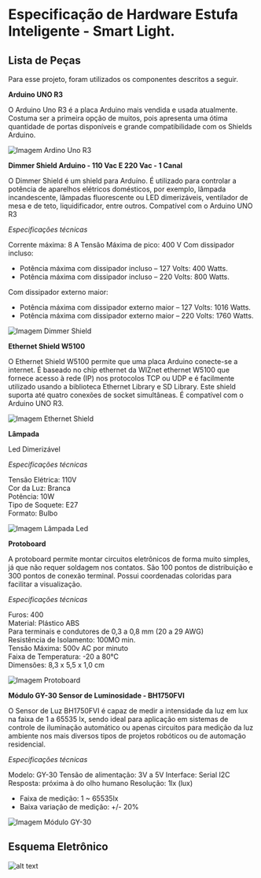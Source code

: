 # Especificação de Hardware Estufa Inteligente - Smart Light.

## Lista de Peças

Para esse projeto, foram utilizados os componentes descritos a seguir.

**Arduino UNO R3**

O Arduino Uno R3 é a placa Arduino mais vendida e usada atualmente. Costuma ser a primeira opção de muitos, pois apresenta uma ótima quantidade de portas disponíveis e grande compatibilidade com os Shields Arduino.

![Imagem Ardino Uno R3](https://github.com/KitoVallim/oic_iot_mackenzie-projeto-5K/blob/master/docs/2-hardware/img_hardware/arduinoR3.png)


**Dimmer Shield Arduino - 110 Vac E 220 Vac - 1 Canal**

O Dimmer Shield é um shield para Arduíno. É utilizado para controlar a potência de aparelhos elétricos domésticos, por exemplo, lâmpada incandescente, lâmpadas fluorescente ou LED dimerizáveis, ventilador de mesa e de teto, liquidificador, entre outros.
Compatível com o Arduino UNO R3

*Especificações técnicas* 

Corrente máxima: 8 A
Tensão Máxima de pico: 400 V
 Com dissipador incluso:
 - Potência máxima com dissipador incluso – 127 Volts: 400 Watts.  
 - Potência máxima com dissipador incluso – 220 Volts: 800 Watts.

Com dissipador externo maior:
 - Potência máxima com dissipador externo maior – 127 Volts: 1016 Watts.
 - Potência máxima com dissipador externo maior – 220 Volts: 1760 Watts.

![Imagem Dimmer Shield](https://github.com/KitoVallim/oic_iot_mackenzie-projeto-5K/blob/master/docs/2-hardware/img_hardware/dimmer.png)


**Ethernet Shield W5100**

O Ethernet Shield W5100 permite que uma placa Arduino conecte-se a internet. É baseado no chip ethernet da WIZnet ethernet W5100 que fornece acesso à rede (IP) nos protocolos TCP ou UDP e é facilmente utilizado usando a biblioteca Ethernet Library e SD Library. Este shield suporta até quatro conexões de socket simultâneas. É compatível com o Arduino UNO R3.

![Imagem Ethernet Shield](https://github.com/KitoVallim/oic_iot_mackenzie-projeto-5K/blob/master/docs/2-hardware/img_hardware/ethernet.png)

**Lâmpada**

Led Dimerizável

*Especificações técnicas*

Tensão Elétrica: 110V  
Cor da Luz: Branca  
Potência: 10W  
Tipo de Soquete: E27  
Formato: Bulbo  


![Imagem Lâmpada Led](https://github.com/KitoVallim/oic_iot_mackenzie-projeto-5K/blob/master/docs/2-hardware/img_hardware/lampada.png)

**Protoboard**

A protoboard permite montar circuitos eletrônicos de forma muito simples, já que não requer soldagem nos contatos.
São 100 pontos de distribuição e 300 pontos de conexão terminal. Possui coordenadas coloridas para facilitar a visualização.

*Especificações técnicas*
   
Furos: 400  
Material: Plástico ABS  
Para terminais e condutores de 0,3 a 0,8 mm (20 a 29 AWG)  
Resistência de Isolamento: 100MO min.  
Tensão Máxima: 500v AC por minuto  
Faixa de Temperatura: -20 a 80°C  
Dimensões: 8,3 x 5,5 x 1,0 cm


![Imagem Protoboard](https://github.com/KitoVallim/oic_iot_mackenzie-projeto-5K/blob/master/docs/2-hardware/img_hardware/protoboard.png)


**Módulo GY-30 Sensor de Luminosidade - BH1750FVI**

O Sensor de Luz BH1750FVI é capaz de medir a intensidade da luz em lux na faixa de 1 a 65535 lx, sendo ideal para aplicação em sistemas de controle de iluminação automático ou apenas circuitos para medição da luz ambiente nos mais diversos tipos de projetos robóticos ou de automação residencial.

*Especificações técnicas*

Modelo: GY-30
Tensão de alimentação: 3V a 5V
Interface: Serial I2C
Resposta: próxima à do olho humano
Resolução: 1lx (lux)
- Faixa de medição: 1 ~ 65535lx
- Baixa variação de medição: +/- 20%

![Imagem Módulo GY-30](https://github.com/KitoVallim/oic_iot_mackenzie-projeto-5K/blob/master/docs/2-hardware/img_hardware/modulo_gy30.png)

## Esquema Eletrônico

![alt text](https://github.com/KitoVallim/oic_iot_mackenzie-projeto-5K/blob/master/docs/2-hardware/img_hardware/Circuito_Estufa.png)
